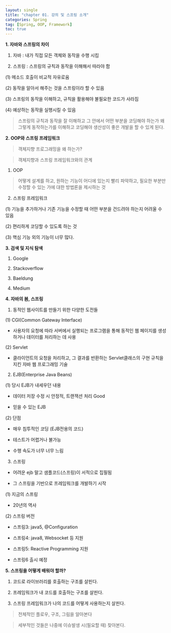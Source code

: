 ```yaml
---
layout: single
title: "chapter 01. 강의 및 스프링 소개"
categories: Spring
tag: [Spring, OOP, Framework]
toc: true
---
```


**1. 자바와 스프링의 차이**

1) 자바 : 내가 직접 모든 객체와 동작을 수행 시킴

2) 스프링 : 스프링의 규칙과 동작을 이해해서 따라야 함

(1) 메소드 호출이 비교적 자유로움

(2) 동작을 알아서 해주는 것을 스프링이라 할 수 있음

(3) 스프링의 동작을 이해하고, 규칙을 활용해야 불필요한 코드가 사라짐

(4) 예상하는 동작을 실행시킬 수 있음

> 스프링의 규칙과 동작을 잘 이해하고 그 안에서 어떤 부분을 코딩해야 하는가 왜 그렇게 동작하는가를 이해하고 코딩해야 생산성이 좋은 개발을 할 수 있게 된다.

**2. OOP와 스프링 프레임워크**

> 객체지향 프로그래밍을 왜 하는가?

> 객체지향과 스프링 프레임워크와의 관계

1) OOP

> 어떻게 설계를 하고, 원하는 기능이 어디에 있는지 빨리 파악하고, 필요한 부분만 수정할 수 있는 가에 대한 방법론을 제시하는 것

2) 스프링 프레임워크

(1) 기능을 추가하거나 기존 기능을 수정할 때 어떤 부분을 건드려야 하는지 어려울 수 있음

(2) 편리하게 코딩할 수 있도록 하는 것

(3) 핵심 기능 외의 기능이 너무 많다.

**3. 검색 및 지식 탐색**

1) Google

2) Stackoverflow

3) Baeldung

4) Medium

**4. 자바의 봄, 스프링**

1) 동적인 웹사이트를 만들기 위한 다양한 도전들

(1) CGI(Common Gateway Interface)

- 사용자의 요청에 따라 서버에서 실행되는 프로그램을 통해 동적인 웹 페이지를 생성하거나 데이터를 처리하는 데 사용

(2) Servlet

- 클라이언트의 요청을 처리하고, 그 결과를 반환하는 Servlet클래스의 구현 규칙을 지킨 자바 웹 프로그래밍 기술

2) EJB(Enterprise Java Beans)

(1) 당시 EJB가 내세우던 내용

- 데이터 저장 수정 시 안정적, 트랜잭션 처리 Good

- 믿을 수 있는 EJB

(2) 단점

- 매우 침투적인 코딩 (EJB전용의 코드)

- 테스트가 어렵거나 불가능

- 수행 속도가 너무 너무 느림

3) 스프링

- 어려운 ejb 말고 샘플코드(스프링)이 서적으로 집필됨

- 그 스프링을 기반으로 프레임워크를 개발하기 시작

(1) 지금의 스프링

- 20년의 역사

(2) 스프링 버전

- 스프링3: java5, @Configuration

- 스프링4: java8, Websocket 등 지원

- 스프링5: Reactive Programming 지원

- 스프링6 출시 예정

**5. 스프링을 어떻게 배워야 할까?**

1) 코드로 라이브러리를 호출하는 구조를 살핀다.

2) 프레임워크가 내 코드를 호출하는 구조를 살핀다.

3) 스프링 프레임워크가 나의 코드를 어떻게 사용하는지 살핀다.

> 전체적인 플로우, 구조, 그림을 알아본다

> 세부적인 것들은 나중에 이슈발생 시(필요할 때) 찾아본다.